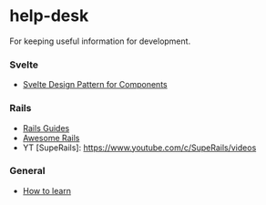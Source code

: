 # help-desk
For keeping useful information for development.


### Svelte
- [Svelte Design Pattern for Components](https://render.com/blog/svelte-design-patterns)

### Rails
- [Rails Guides](http://guides.rubyonrails.org/)
- [Awesome Rails](https://github.com/gramantin/awesome-rails)
- YT [SupeRails]: https://www.youtube.com/c/SupeRails/videos


### General
- [How to learn](https://www.lesswrong.com/posts/BzxbZqWoP9DRrznFi/learning-how-to-learn-and-20-studies)
